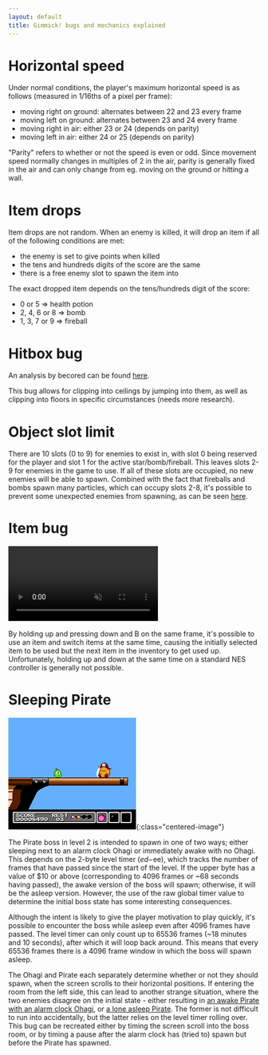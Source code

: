 ```yaml
---
layout: default
title: Gimmick! bugs and mechanics explained
---
```


# Horizontal speed

Under normal conditions, the player's maximum horizontal speed is as follows (measured in 1/16ths of a pixel per frame):
- moving right on ground: alternates between 22 and 23 every frame
- moving left on ground: alternates between 23 and 24 every frame
- moving right in air: either 23 or 24 (depends on parity)
- moving left in air: either 24 or 25 (depends on parity)

"Parity" refers to whether or not the speed is even or odd. Since movement speed normally changes in multiples of 2 in the air, parity is generally fixed in the air and can only change from eg. moving on the ground or hitting a wall.

# Item drops

Item drops are not random. When an enemy is killed, it will drop an item if all of the following conditions are met:
- the enemy is set to give points when killed
- the tens and hundreds digits of the score are the same
- there is a free enemy slot to spawn the item into

The exact dropped item depends on the tens/hundreds digit of the score:
- 0 or 5 => health potion
- 2, 4, 6 or 8 => bomb
- 1, 3, 7 or 9 => fireball

# Hitbox bug

An analysis by becored can be found [here](https://becored.hatenablog.com/entry/2016/01/23/180603).

This bug allows for clipping into ceilings by jumping into them, as well as clipping into floors in specific circumstances (needs more research).

# Object slot limit

There are 10 slots (0 to 9) for enemies to exist in, with slot 0 being reserved for the player and slot 1 for the active star/bomb/fireball. This leaves slots 2-9 for enemies in the game to use. If all of these slots are occupied, no new enemies will be able to spawn. Combined with the fact that fireballs and bombs spawn many particles, which can occupy slots 2-8, it's possible to prevent some unexpected enemies from spawning, as can be seen [here](https://www.youtube.com/watch?v=8Tqw8Dx3KV8).

# Item bug
<video class="centered-image" autoplay muted loop><source src="resources/item_bug.webm" type="video/webm"></video>

By holding up and pressing down and B on the same frame, it's possible to use an item and switch items at the same time, causing the initially selected item to be used but the next item in the inventory to get used up. Unfortunately, holding up and down at the same time on a standard NES controller is generally not possible.

# Sleeping Pirate
![](resources/pirate_bug.png){:class="centered-image"}

The Pirate boss in level 2 is intended to spawn in one of two ways; either sleeping next to an alarm clock Ohagi or immediately awake with no Ohagi. This depends on the 2-byte level timer ($ed-$ee), which tracks the number of frames that have passed since the start of the level. If the upper byte has a value of $10 or above (corresponding to 4096 frames or &#126;68 seconds having passed), the awake version of the boss will spawn; otherwise, it will be the asleep version. However, the use of the raw global timer value to determine the initial boss state has some interesting consequences.

Although the intent is likely to give the player motivation to play quickly, it's possible to encounter the boss while asleep even after 4096 frames have passed. The level timer can only count up to 65536 frames (~18 minutes and 10 seconds), after which it will loop back around. This means that every 65536 frames there is a 4096 frame window in which the boss will spawn asleep.

The Ohagi and Pirate each separately determine whether or not they should spawn, when the screen scrolls to their horizontal positions. If entering the room from the left side, this can lead to another strange situation, where the two enemies disagree on the initial state - either resulting in [an awake Pirate with an alarm clock Ohagi](https://clips.twitch.tv/StrongDrabSeahorseDuDudu-V5W0tvWAXT8tg_xp), or [a lone asleep Pirate](https://www.youtube.com/watch?v=Os0xfNiS8RQ). The former is not difficult to run into accidentally, but the latter relies on the level timer rolling over. This bug can be recreated either by timing the screen scroll into the boss room, or by timing a pause after the alarm clock has (tried to) spawn but before the Pirate has spawned.
